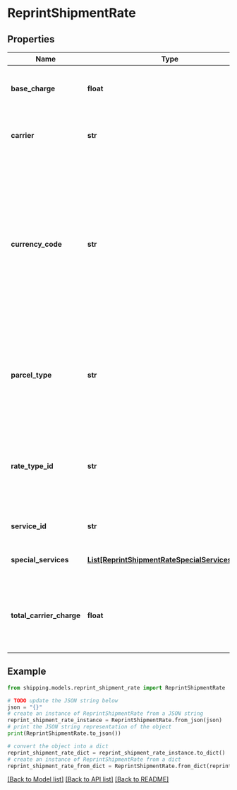 # ReprintShipmentRate


## Properties

Name | Type | Description | Notes
------------ | ------------- | ------------- | -------------
**base_charge** | **float** | The base service charge is payable to the carrier, excluding special service charges. | [optional] 
**carrier** | **str** | Carrier is a service used to transport the parcels or couriers from one place to another. | [optional] 
**currency_code** | **str** | A three-character (all uppercase letter) symbol of a currency according to the international ISO standard. As a rule, the first two letters denote the name of the country, and the third letter, the name of the currency thereof.For example, for US - the currency is Dollars and code is USD. Similarly for Canada, the currencycode is CAD, and for India, it is INR.  | [optional] 
**parcel_type** | **str** | Parcel Type is required for creating a shipment while rating a parcel, which varies as per Carrier selection. ParcelType have categories like Package, Envelopes, Paks, Boxes, Tube, etc.  | [optional] 
**rate_type_id** | **str** | Its value can be CONTRACT_RATES, COMMERCIAL or COMMERCIAL_BASE for USPS and COMMERCIAL for other carriers depending on the Pitney Bowes contract/subscription | [optional] 
**service_id** | **str** | The unique identifier given to the carrier specific service. | [optional] 
**special_services** | [**List[ReprintShipmentRateSpecialServicesInner]**](ReprintShipmentRateSpecialServicesInner.md) | This provides a carrier-service based special or extra sevice. | [optional] 
**total_carrier_charge** | **float** | The total amount payable to the carrier, including special service fees, surcharges, and any international taxes and duties, except as noted below: | [optional] 

## Example

```python
from shipping.models.reprint_shipment_rate import ReprintShipmentRate

# TODO update the JSON string below
json = "{}"
# create an instance of ReprintShipmentRate from a JSON string
reprint_shipment_rate_instance = ReprintShipmentRate.from_json(json)
# print the JSON string representation of the object
print(ReprintShipmentRate.to_json())

# convert the object into a dict
reprint_shipment_rate_dict = reprint_shipment_rate_instance.to_dict()
# create an instance of ReprintShipmentRate from a dict
reprint_shipment_rate_from_dict = ReprintShipmentRate.from_dict(reprint_shipment_rate_dict)
```
[[Back to Model list]](../README.md#documentation-for-models) [[Back to API list]](../README.md#documentation-for-api-endpoints) [[Back to README]](../README.md)


